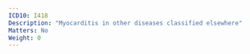 ```yaml
---
ICD10: I418
Description: "Myocarditis in other diseases classified elsewhere"
Matters: No
Weight: 0
---
```


